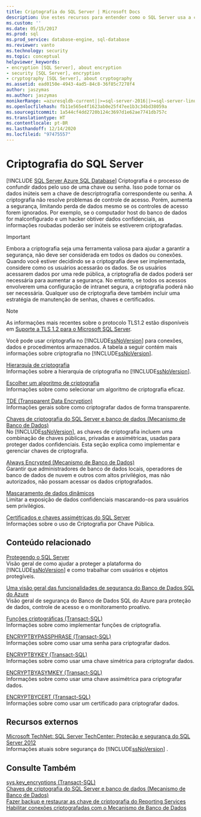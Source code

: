 ```yaml
---
title: Criptografia do SQL Server | Microsoft Docs
description: Use estes recursos para entender como o SQL Server usa a criptografia para aumentar a segurança dos seus bancos de dados.
ms.custom: ''
ms.date: 05/15/2017
ms.prod: sql
ms.prod_service: database-engine, sql-database
ms.reviewer: vanto
ms.technology: security
ms.topic: conceptual
helpviewer_keywords:
- encryption [SQL Server], about encryption
- security [SQL Server], encryption
- cryptography [SQL Server], about cryptography
ms.assetid: ead0150e-4943-4ad5-84c8-36f85c7278f4
author: jaszymas
ms.author: jaszymas
monikerRange: =azuresqldb-current||>=sql-server-2016||>=sql-server-linux-2017||=azuresqldb-mi-current
ms.openlocfilehash: fb11e565e4f1623ab0e25f47ee1b3c34bd38059a
ms.sourcegitcommit: 1a544cf4dd2720b124c3697d1e62ae7741db757c
ms.translationtype: HT
ms.contentlocale: pt-BR
ms.lasthandoff: 12/14/2020
ms.locfileid: "97475557"
---
```

# <a name="sql-server-encryption"></a>Criptografia do SQL Server
[!INCLUDE [SQL Server Azure SQL Database](../../../includes/applies-to-version/sql-asdb.md)]
  Criptografia é o processo de confundir dados pelo uso de uma chave ou senha. Isso pode tornar os dados inúteis sem a chave de descriptrografia correspondente ou senha. A criptografia não resolve problemas de controle de acesso. Porém, aumenta a segurança, limitando perda de dados mesmo se os controles de acesso forem ignorados. Por exemplo, se o computador host do banco de dados for malconfigurado e um hacker obtiver dados confidenciais, as informações roubadas poderão ser inúteis se estiverem criptografadas.  
  

> [!IMPORTANT]  
>  Embora a criptografia seja uma ferramenta valiosa para ajudar a garantir a segurança, não deve ser considerada em todos os dados ou conexões. Quando você estiver decidindo se a criptografia deve ser implementada, considere como os usuários acessarão os dados. Se os usuários acessarem dados por uma rede pública, a criptografia de dados poderá ser necessária para aumentar a segurança. No entanto, se todos os acessos envolverem uma configuração de intranet segura, a criptografia poderá não ser necessária. Qualquer uso de criptografia deve também incluir uma estratégia de manutenção de senhas, chaves e certificados.  
  
> [!NOTE]  
>  As informações mais recentes sobre o protocolo TLS1.2 estão disponíveis em [Suporte a TLS 1.2 para o Microsoft SQL Server](https://support.microsoft.com/kb/3135244).  

Você pode usar criptografia no [!INCLUDE[ssNoVersion](../../../includes/ssnoversion-md.md)] para conexões, dados e procedimentos armazenados. A tabela a seguir contém mais informações sobre criptografia no [!INCLUDE[ssNoVersion](../../../includes/ssnoversion-md.md)].  

 [Hierarquia de criptografia](../../../relational-databases/security/encryption/encryption-hierarchy.md)  
 Informações sobre a hierarquia de criptografia no [!INCLUDE[ssNoVersion](../../../includes/ssnoversion-md.md)].  
  
 [Escolher um algoritmo de criptografia](../../../relational-databases/security/encryption/choose-an-encryption-algorithm.md)  
 Informações sobre como selecionar um algoritmo de criptografia eficaz.  
  
 [TDE &#40;Transparent Data Encryption&#41;](../../../relational-databases/security/encryption/transparent-data-encryption.md)  
 Informações gerais sobre como criptografar dados de forma transparente.  
  
 [Chaves de criptografia do SQL Server e banco de dados &#40;Mecanismo de Banco de Dados&#41;](../../../relational-databases/security/encryption/sql-server-and-database-encryption-keys-database-engine.md)  
 No [!INCLUDE[ssNoVersion](../../../includes/ssnoversion-md.md)], as chaves de criptografia incluem uma combinação de chaves públicas, privadas e assimétricas, usadas para proteger dados confidenciais. Esta seção explica como implementar e gerenciar chaves de criptografia.  
  
 [Always Encrypted &#40;Mecanismo de Banco de Dados&#41;](../../../relational-databases/security/encryption/always-encrypted-database-engine.md)  
 Garantir que administradores de banco de dados locais, operadores de banco de dados de nuvem e outros com altos privilégios, mas não autorizados, não possam acessar os dados criptografados.  
  
 [Mascaramento de dados dinâmicos](../../../relational-databases/security/dynamic-data-masking.md)  
 Limitar a exposição de dados confidenciais mascarando-os para usuários sem privilégios.  
  
 [Certificados e chaves assimétricas do SQL Server](../../../relational-databases/security/sql-server-certificates-and-asymmetric-keys.md)  
 Informações sobre o uso de Criptografia por Chave Pública.  
  
## <a name="related-content"></a>Conteúdo relacionado  
 [Protegendo o SQL Server](../../../relational-databases/security/securing-sql-server.md)  
 Visão geral de como ajudar a proteger a plataforma do [!INCLUDE[ssNoVersion](../../../includes/ssnoversion-md.md)] e como trabalhar com usuários e objetos protegíveis.  

[Uma visão geral das funcionalidades de segurança do Banco de Dados SQL do Azure](/azure/sql-database/sql-database-security-overview)
</br>Visão geral de segurança do Banco de Dados SQL do Azure para proteção de dados, controle de acesso e o monitoramento proativo.
  
 [Funções criptográficas &#40;Transact-SQL&#41;](../../../t-sql/functions/cryptographic-functions-transact-sql.md)  
 Informações sobre como implementar funções de criptografia.  
  
 [ENCRYPTBYPASSPHRASE &#40;Transact-SQL&#41;](../../../t-sql/functions/encryptbypassphrase-transact-sql.md)  
 Informações sobre como usar uma senha para criptografar dados.  
  
 [ENCRYPTBYKEY &#40;Transact-SQL&#41;](../../../t-sql/functions/encryptbykey-transact-sql.md)  
 Informações sobre como usar uma chave simétrica para criptografar dados.  
  
 [ENCRYPTBYASYMKEY &#40;Transact-SQL&#41;](../../../t-sql/functions/encryptbyasymkey-transact-sql.md)  
 Informações sobre como usar uma chave assimétrica para criptografar dados.  
  
 [ENCRYPTBYCERT &#40;Transact-SQL&#41;](../../../t-sql/functions/encryptbycert-transact-sql.md)  
 Informações sobre como usar um certificado para criptografar dados.  
  
## <a name="external-resources"></a>Recursos externos  
 [Microsoft TechNet: SQL Server TechCenter: Proteção e segurança do SQL Server 2012](https://download.microsoft.com/download/8/F/A/8FABACD7-803E-40FC-ADF8-355E7D218F4C/SQL_Server_2012_Security_Best_Practice_Whitepaper_Apr2012.docx)  
 Informações atuais sobre segurança do [!INCLUDE[ssNoVersion](../../../includes/ssnoversion-md.md)] .  
  
## <a name="see-also"></a>Consulte Também  
 [sys.key_encryptions &#40;Transact-SQL&#41;](../../../relational-databases/system-catalog-views/sys-key-encryptions-transact-sql.md)   
 [Chaves de criptografia do SQL Server e banco de dados &#40;Mecanismo de Banco de Dados&#41;](../../../relational-databases/security/encryption/sql-server-and-database-encryption-keys-database-engine.md)   
 [Fazer backup e restaurar as chave de criptografia do Reporting Services](../../../reporting-services/install-windows/ssrs-encryption-keys-back-up-and-restore-encryption-keys.md)     
 [Habilitar conexões criptografadas com o Mecanismo de Banco de Dados](../../../database-engine/configure-windows/enable-encrypted-connections-to-the-database-engine.md)    
  
